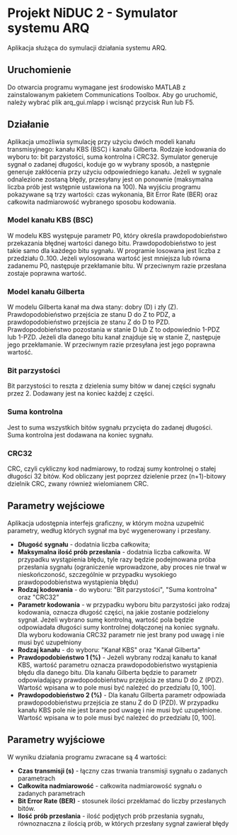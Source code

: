 # Projekt NiDUC 2 - Symulator systemu ARQ
Aplikacja służąca do symulacji działania systemu ARQ.
## Uruchomienie
Do otwarcia programu wymagane jest środowisko MATLAB z zainstalowanym pakietem Communications Toolbox.
Aby go uruchomić, należy wybrać plik arq_gui.mlapp i wcisnąć przycisk Run lub F5.
## Działanie
Aplikacja umożliwia symulację przy użyciu dwóch modeli kanału transmisyjnego: kanału KBS (BSC) i kanału Gilberta.
Rodzaje kodowania do wyboru to: bit parzystości, suma kontrolna i CRC32.
Symulator generuje sygnał o zadanej długości, koduje go w wybrany sposób, a następnie generuje zakłócenia przy użyciu odpowiedniego kanału. Jeżeli w sygnale odnalezione zostaną błędy, przesyłany jest on ponownie (maksymalna liczba prób jest wstępnie ustawiona na 100).
Na wyjściu programu pokazywane są trzy wartości: czas wykonania, Bit Error Rate (BER) oraz całkowita nadmiarowość wybranego sposobu kodowania.
### Model kanału KBS (BSC)
W modelu KBS występuje parametr P0, który określa prawdopodobieństwo przekazania błędnej wartości danego bitu. Prawdopodobieństwo to jest takie samo dla każdego bitu sygnału.
W programie losowana jest liczba z przedziału 0..100. Jeżeli wylosowana wartość jest mniejsza lub równa zadanemu P0, następuje przekłamanie bitu. W przeciwnym razie przesłana zostaje poprawna wartość.
### Model kanału Gilberta
W modelu Gilberta kanał ma dwa stany: dobry (D) i zły (Z). 
Prawdopodobieństwo przejścia ze stanu D do Z to PDZ, a prawdopodobieństwo przejścia ze stanu Z do D to PZD.
Prawdopodobieństwo pozostania w stanie D lub Z to odpowiednio 1-PDZ lub 1-PZD.
Jeżeli dla danego bitu kanał znajduje się w stanie Z, następuje jego przekłamanie. W przeciwnym razie przesyłana jest jego poprawna wartość. 
### Bit parzystości
Bit parzystości to reszta z dzielenia sumy bitów w danej części sygnału przez 2. Dodawany jest na koniec każdej z części.
### Suma kontrolna
Jest to suma wszystkich bitów sygnału przycięta do zadanej długości. Suma kontrolna jest dodawana na koniec sygnału. 
### CRC32
CRC, czyli cykliczny kod nadmiarowy, to rodzaj sumy kontrolnej o stałej długości 32 bitów. Kod obliczany jest poprzez dzielenie przez (n+1)-bitowy dzielnik CRC, zwany również wielomianem CRC.
## Parametry wejściowe
Aplikacja udostępnia interfejs graficzny, w którym można uzupełnić parametry, według których sygnał ma być wygenerowany i przesłany.
- **Długość sygnału** - dodatnia liczba całkowita;
- **Maksymalna ilość prób przesłania** - dodatnia liczba całkowita. W przypadku wystąpienia błędu, tyle razy będzie podejmowana próba przesłania sygnału (ograniczenie wprowadzone, aby proces nie trwał w nieskończoność, szczególnie w przypadku wysokiego prawdopodobieństwa wystąpienia błędu)
- **Rodzaj kodowania** - do wyboru: "Bit parzystości", "Suma kontrolna" oraz "CRC32"
- **Parametr kodowania** - w przypadku wyboru bitu parzystości jako rodzaj kodowania, oznacza długość części, na jakie zostanie podzielony sygnał. Jeżeli wybrano sumę kontrolną, wartość pola będzie odpowiadała długości sumy kontrolnej dołączonej na koniec sygnału. Dla wyboru kodowania CRC32 parametr nie jest brany pod uwagę i nie musi być uzupełniony
- **Rodzaj kanału** - do wyboru: "Kanał KBS" oraz "Kanał Gilberta"
- **Prawdopodobieństwo 1 (%)** - Jeżeli wybrany rodzaj kanału to kanał KBS, wartość parametru oznacza prawdopodobieństwo wystąpienia błędu dla danego bitu. Dla kanału Gilberta będzie to parametr odpowiadający prawdopodobieństwu przejścia ze stanu D do Z (PDZ). Wartość wpisana w to pole musi być należeć do przedziału [0, 100].
- **Prawdopodobieństwo 2 (%)** - Dla kanału Gilberta parametr odpowiada prawdopodobieństwu przejścia ze stanu Z do D (PZD). W przypadku kanału KBS pole nie jest brane pod uwagę i nie musi być uzupełnione. Wartość wpisana w to pole musi być należeć do przedziału [0, 100].
## Parametry wyjściowe
W wyniku działania programu zwracane są 4 wartości:
- **Czas transmisji (s)** - łączny czas trwania transmisji sygnału o zadanych parametrach
- **Całkowita nadmiarowość** - całkowita nadmiarowość sygnału o zadanych parametrach
- **Bit Error Rate (BER)** - stosunek ilości przekłamać do liczby przesłanych bitów.
- **Ilość prób przesłania** - ilość podjętych prób przesłania sygnału, równoznaczna z ilością prób, w których przesłany sygnał zawierał błędy
